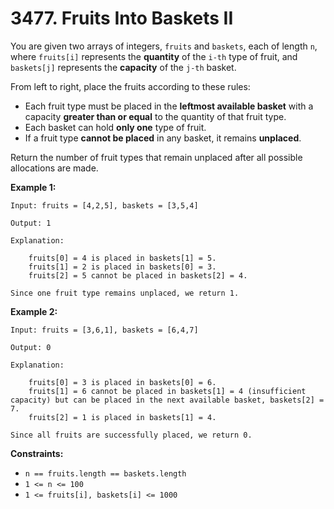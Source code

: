 # 3477. Fruits Into Baskets II

You are given two arrays of integers, `fruits` and `baskets`, each of length `n`, where `fruits[i]` represents the **quantity** of the `i-th` type of fruit, and `baskets[j]` represents the **capacity** of the `j-th` basket.

From left to right, place the fruits according to these rules:

- Each fruit type must be placed in the **leftmost available basket** with a capacity **greater than or equal** to the quantity of that fruit type.
- Each basket can hold **only one** type of fruit.
- If a fruit type **cannot be placed** in any basket, it remains **unplaced**.

Return the number of fruit types that remain unplaced after all possible allocations are made.

**Example 1:**

```()
Input: fruits = [4,2,5], baskets = [3,5,4]

Output: 1

Explanation:

    fruits[0] = 4 is placed in baskets[1] = 5.
    fruits[1] = 2 is placed in baskets[0] = 3.
    fruits[2] = 5 cannot be placed in baskets[2] = 4.

Since one fruit type remains unplaced, we return 1.
```

**Example 2:**

```()
Input: fruits = [3,6,1], baskets = [6,4,7]

Output: 0

Explanation:

    fruits[0] = 3 is placed in baskets[0] = 6.
    fruits[1] = 6 cannot be placed in baskets[1] = 4 (insufficient capacity) but can be placed in the next available basket, baskets[2] = 7.
    fruits[2] = 1 is placed in baskets[1] = 4.

Since all fruits are successfully placed, we return 0.
```

**Constraints:**

- `n == fruits.length == baskets.length`
- `1 <= n <= 100`
- `1 <= fruits[i], baskets[i] <= 1000`
